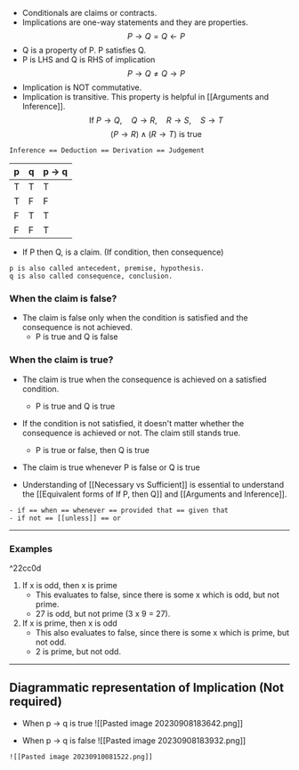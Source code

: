 - Conditionals are claims or contracts.
- Implications are one-way statements and they are properties.
$$
P \rightarrow Q = Q \leftarrow P
$$
- Q is a property of P. P satisfies Q.
- P is LHS and Q is RHS of implication
$$
P \rightarrow Q \neq Q \rightarrow P
$$
- Implication is NOT commutative. 
- Implication is transitive. This property is helpful in [[Arguments and Inference]].
$$
\text{If } P \rightarrow Q,\quad Q \rightarrow R, \quad R \rightarrow S, \quad S \rightarrow T
$$
$$
(P \rightarrow R) \wedge (R \rightarrow T) \text{ is true}
$$
```ad-note
Inference == Deduction == Derivation == Judgement
```

| p   | q   | p $\to$ q |
| --- | --- | --------- |
| T   | T   | T         |
| T   | F   | F         |
| F   | T   | T         |
| F   | F   | T         |

- If P then Q, is a claim. (If condition, then consequence)
```ad-info
p is also called antecedent, premise, hypothesis.
q is also called consequence, conclusion.
```

### When the claim is false?
- The claim is false only when the condition is satisfied and the consequence is not achieved.
	- P is true and Q is false

### When the claim is true?
- The claim is true when the consequence is achieved on a satisfied condition.
	- P is true and Q is true
- If the condition is not satisfied, it doesn't matter whether the consequence is achieved or not. The claim still stands true.
	- P is true or false, then Q is true
- The claim is true whenever P is false or Q is true

- Understanding of [[Necessary vs Sufficient]] is essential to understand the [[Equivalent forms of If P, then Q]] and [[Arguments and Inference]].

```ad-tip
- if == when == whenever == provided that == given that
- if not == [[unless]] == or
```
---
### Examples

^22cc0d

1. If x is odd, then x is prime 
	- This evaluates to false, since there is some x which is odd, but not prime.
	- 27 is odd, but not prime (3 x 9 = 27).
2. If x is prime, then x is odd
	- This also evaluates to false, since there is some x which is prime, but not odd.
	- 2 is prime, but not odd.

---
## Diagrammatic representation of Implication (Not required)

- When p $\to$ q is true
![[Pasted image 20230908183642.png]]

- When p $\to$ q is false
![[Pasted image 20230908183932.png]]

```ad-summary
![[Pasted image 20230910081522.png]]
```
